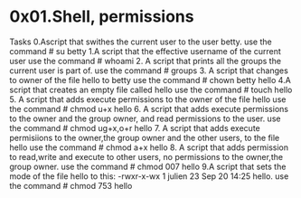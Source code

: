 # 0x01.Shell, permissions
Tasks
0.Ascript that swithes the current user to the user betty.
  use the command # su betty
1.A script that the effective username of the current user
  use the command # whoami
2. A script that prints all the groups the current user is part of.
  use the command # groups
3. A script that changes to owner of the file hello to betty
  use the command # chown betty hello
4.A script that creates an empty file called hello
  use the command # touch hello
5. A script that adds execute permissions to the owner of the file hello
  use the command # chmod u+x hello
6. A script that adds execute permissions to the owner and the group owner, and read permissions to the user.
  use the command # chmod ug+x,o+r hello
7. A script that adds execute permisiions to the owner,the group owner and the other users, to the file hello
   use the command # chmod a+x hello
8. A script that adds permission to read,write and execute to other users, no permissions to the owner,the group owner.
   use the command # chmod 007 hello
9.A script that sets the mode of the file hello to this: -rwxr-x-wx 1 julien 23 Sep 20 14:25 hello.
  use the command # chmod 753 hello
